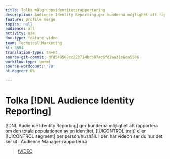 ```yaml
---
title: Tolka målgruppsidentitetsrapportering
description: Audience Identity Reporting ger kunderna möjlighet att rapportera om den totala populationen av en egenskap eller definitioner av identitet per person/hushåll för en egenskap eller ett segment. I den här videon ser du hur det ser ut i Audience Manager-rapporterna.
feature: profile merge
topics: null
audience: all
activity: use
doc-type: feature video
team: Technical Marketing
kt: 3694
translation-type: tm+mt
source-git-commit: dfd549508cc223714bdb07ac6fd2aa31e6ca5586
workflow-type: tm+mt
source-wordcount: '78'
ht-degree: 0%

---
```



# Tolka [!DNL Audience Identity Reporting]

[!DNL Audience Identity Reporting] ger kunderna möjlighet att rapportera om den totala populationen av en identitet, [!UICONTROL trait] eller [!UICONTROL segment] per person/hushåll. I den här videon ser du hur det ser ut i Audience Manager-rapporterna.

>[!VIDEO](https://video.tv.adobe.com/v/28973/?quality=12)
